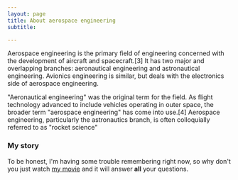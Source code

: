 ```yaml
---
layout: page
title: About aerospace engineering
subtitle: 

---
```


Aerospace engineering is the primary field of engineering concerned with the development of aircraft and spacecraft.[3] It has two major and overlapping branches: aeronautical engineering and astronautical engineering. Avionics engineering is similar, but deals with the electronics side of aerospace engineering.

"Aeronautical engineering" was the original term for the field. As flight technology advanced to include vehicles operating in outer space, the broader term "aerospace engineering" has come into use.[4] Aerospace engineering, particularly the astronautics branch, is often colloquially referred to as "rocket science"
### My story

To be honest, I'm having some trouble remembering right now, so why don't you just watch [my movie](https://en.wikipedia.org/wiki/The_Princess_Bride_%28film%29) and it will answer **all** your questions.
